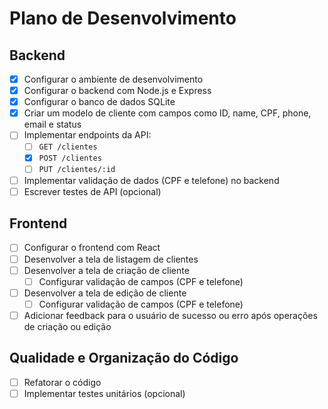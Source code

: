 # Plano de Desenvolvimento

## Backend

- [x] Configurar o ambiente de desenvolvimento
- [x] Configurar o backend com Node.js e Express
- [x] Configurar o banco de dados SQLite
- [x] Criar um modelo de cliente com campos como ID, name, CPF, phone, email e status
- [ ] Implementar endpoints da API:
  - [ ] `GET /clientes`
  - [x] `POST /clientes`
  - [ ] `PUT /clientes/:id`
- [ ] Implementar validação de dados (CPF e telefone) no backend
- [ ] Escrever testes de API (opcional)

## Frontend

- [ ] Configurar o frontend com React
- [ ] Desenvolver a tela de listagem de clientes
- [ ] Desenvolver a tela de criação de cliente
  - [ ] Configurar validação de campos (CPF e telefone)
- [ ] Desenvolver a tela de edição de cliente
  - [ ] Configurar validação de campos (CPF e telefone)
- [ ] Adicionar feedback para o usuário de sucesso ou erro após operações de criação ou edição

## Qualidade e Organização do Código

- [ ] Refatorar o código
- [ ] Implementar testes unitários (opcional)
